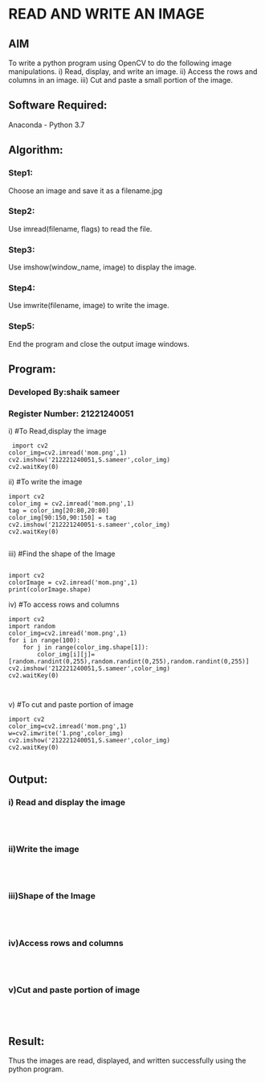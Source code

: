 # READ AND WRITE AN IMAGE
## AIM
To write a python program using OpenCV to do the following image manipulations.
i) Read, display, and write an image.
ii) Access the rows and columns in an image.
iii) Cut and paste a small portion of the image.

## Software Required:
Anaconda - Python 3.7
## Algorithm:
### Step1:
Choose an image and save it as a filename.jpg
### Step2:
Use imread(filename, flags) to read the file.
### Step3:
Use imshow(window_name, image) to display the image.
### Step4:
Use imwrite(filename, image) to write the image.
### Step5:
End the program and close the output image windows.
## Program:
### Developed By:shaik sameer
### Register Number: 21221240051
i) #To Read,display the image
```
 import cv2
color_img=cv2.imread('mom.png',1)
cv2.imshow('212221240051,S.sameer',color_img)
cv2.waitKey(0)

```
ii) #To write the image
```
import cv2
color_img = cv2.imread('mom.png',1)
tag = color_img[20:80,20:80]
color_img[90:150,90:150] = tag
cv2.imshow('212221240051-s.sameer',color_img)
cv2.waitKey(0)


```
iii) #Find the shape of the Image
```python3

import cv2
colorImage = cv2.imread('mom.png',1)
print(colorImage.shape)

```
iv) #To access rows and columns

```python3
import cv2
import random
color_img=cv2.imread('mom.png',1)
for i in range(100):
    for j in range(color_img.shape[1]):
        color_img[i][j]=[random.randint(0,255),random.randint(0,255),random.randint(0,255)]
cv2.imshow('212221240051,S.sameer',color_img)
cv2.waitKey(0)



```
v) #To cut and paste portion of image
```python3
import cv2
color_img=cv2.imread('mom.png',1)
w=cv2.imwrite('1.png',color_img)
cv2.imshow('212221240051,S.sameer',color_img)
cv2.waitKey(0)


```

## Output:

### i) Read and display the image

<br>
<br>

### ii)Write the image

<br>
<br>

### iii)Shape of the Image

<br>
<br>

### iv)Access rows and columns
<br>
<br>

### v)Cut and paste portion of image
<br>
<br>

## Result:
Thus the images are read, displayed, and written successfully using the python program.


